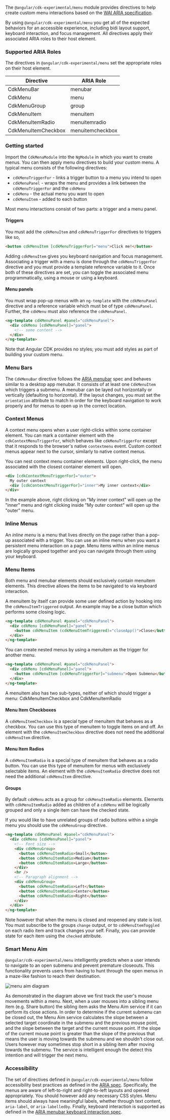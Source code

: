 The `@angular/cdk-experimental/menu` module provides directives to help create custom menu
interactions based on the [WAI ARIA specification][aria].

By using `@angular/cdk-experimental/menu` you get all of the expected behaviors for an accessible
experience, including bidi layout support, keyboard interaction, and focus management. All
directives apply their associated ARIA roles to their host element.

### Supported ARIA Roles

The directives in `@angular/cdk-experimental/menu` set the appropriate roles on their host element.

| Directive           | ARIA Role        |
| ------------------- | ---------------- |
| CdkMenuBar          | menubar          |
| CdkMenu             | menu             |
| CdkMenuGroup        | group            |
| CdkMenuItem         | menuitem         |
| CdkMenuItemRadio    | menuitemradio    |
| CdkMenuItemCheckbox | menuitemcheckbox |

### Getting started

Import the `CdkMenuModule` into the `NgModule` in which you want to create menus. You can then apply
menu directives to build your custom menu. A typical menu consists of the following directives:

- `cdkMenuTriggerFor` - links a trigger button to a menu you intend to open
- `cdkMenuPanel` - wraps the menu and provides a link between the `cdkMenuTriggerFor` and the
  `cdkMenu`
- `cdkMenu` - the actual menu you want to open
- `cdkMenuItem` - added to each button

<!-- example({
  "example": "cdk-menu-standalone-menu",
  "file": "cdk-menu-standalone-menu-example.html"
  }) -->

Most menu interactions consist of two parts: a trigger and a menu panel.

#### Triggers

You must add the `cdkMenuItem` and `cdkMenuTriggerFor` directives to triggers like so,

```html
<button cdkMenuItem [cdkMenuTriggerFor]="menu">Click me!</button>
```

Adding `cdkMenuItem` gives you keyboard navigation and focus management. Associating a trigger with
a menu is done through the `cdkMenuTriggerFor` directive and you must provide a template reference
variable to it. Once both of these directives are set, you can toggle the associated menu
programmatically, using a mouse or using a keyboard.

#### Menu panels

You must wrap pop-up menus with an `ng-template` with the `cdkMenuPanel` directive and a reference
variable which must be of type `cdkMenuPanel`. Further, the `cdkMenu` must also reference the
`cdkMenuPanel`.

```html
<ng-template cdkMenuPanel #panel="cdkMenuPanel">
  <div cdkMenu [cdkMenuPanel]="panel">
    <!-- some content -->
  </div>
</ng-template>
```

Note that Angular CDK provides no styles; you must add styles as part of building your custom menu.

### Menu Bars

The `CdkMenuBar` directive follows the [ARIA menubar][menubar] spec and behaves similar to a desktop
app menubar. It consists of at least one `CdkMenuItem` which triggers a submenu. A menubar can be
layed out horizontally or vertically (defaulting to horizontal). If the layout changes, you must set
the `orientation` attribute to match in order for the keyboard navigation to work properly and for
menus to open up in the correct location.

<!-- example({
  "example": "cdk-menu-menubar",
  "file": "cdk-menu-menubar-example.html"
  }) -->

### Context Menus

A context menu opens when a user right-clicks within some container element. You can mark a
container element with the `cdkContextMenuTriggerFor`, which behaves like `cdkMenuTriggerFor` except
that it responds to the browser's native `contextmenu` event. Custom context menus appear next to
the cursor, similarly to native context menus.

<!-- example({
  "example": "cdk-menu-context",
  "file": "cdk-menu-context-example.html"
  }) -->

You can nest context menu container elements. Upon right-click, the menu associated with the closest
container element will open.

```html
<div [cdkContextMenuTriggerFor]="outer">
  My outer context
  <div [cdkContextMenuTriggerFor]="inner">My inner context</div>
</div>
```

In the example above, right clicking on "My inner context" will open up the "inner" menu and right
clicking inside "My outer context" will open up the "outer" menu.

### Inline Menus

An _inline menu_ is a menu that lives directly on the page rather than a pop-up associated with a
trigger. You can use an inline menu when you want a persistent menu interaction on a page. Menu
items within an inline menus are logically grouped together and you can navigate through them using
your keyboard.

<!-- example({
  "example": "cdk-menu-inline",
  "file": "cdk-menu-inline-example.html"
  }) -->

### Menu Items

Both menu and menubar elements should exclusively contain menuitem elements. This directive allows
the items to be navigated to via keyboard interaction.

A menuitem by itself can provide some user defined action by hooking into the `cdkMenuItemTriggered`
output. An example may be a close button which performs some closing logic.

```html
<ng-template cdkMenuPanel #panel="cdkMenuPanel">
  <div cdkMenu [cdkMenuPanel]="panel">
    <button cdkMenuItem (cdkMenuItemTriggered)="closeApp()">Close</button>
  </div>
</ng-template>
```

You can create nested menus by using a menuitem as the trigger for another menu.

```html
<ng-template cdkMenuPanel #panel="cdkMenuPanel">
  <div cdkMenu [cdkMenuPanel]="panel">
    <button cdkMenuItem [cdkMenuTriggerFor]="submenu">Open Submenu</button>
  </div>
</ng-template>
```

A menuitem also has two sub-types, neither of which should trigger a menu: CdkMenuItemCheckbox and
CdkMenuItemRadio

#### Menu Item Checkboxes

A `cdkMenuItemCheckbox` is a special type of menuitem that behaves as a checkbox. You can use this
type of menuitem to toggle items on and off. An element with the `cdkMenuItemCheckbox` directive
does not need the additional `cdkMenuItem` directive.

#### Menu Item Radios

A `cdkMenuItemRadio` is a special type of menuitem that behaves as a radio button. You can use this
type of menuitem for menus with exclusively selectable items. An element with the `cdkMenuItemRadio`
directive does not need the additional `cdkMenuItem` directive.

#### Groups

By default `cdkMenu` acts as a group for `cdkMenuItemRadio` elements. Elements with
`cdkMenuItemRadio` added as children of a `cdkMenu` will be logically grouped and only a single item
can have the checked state.

If you would like to have unrelated groups of radio buttons within a single menu you should use the
`cdkMenuGroup` directive.

```html
<ng-template cdkMenuPanel #panel="cdkMenuPanel">
  <div cdkMenu [cdkMenuPanel]="panel">
    <!-- Font size -->
    <div cdkMenuGroup>
      <button cdkMenuItemRadio>Small</button>
      <button cdkMenuItemRadio>Medium</button>
      <button cdkMenuItemRadio>Large</button>
    </div>
    <hr />
    <!-- Paragraph alignment -->
    <div cdkMenuGroup>
      <button cdkMenuItemRadio>Left</button>
      <button cdkMenuItemRadio>Center</button>
      <button cdkMenuItemRadio>Right</button>
    </div>
  </div>
</ng-template>
```

Note however that when the menu is closed and reopened any state is lost. You must subscribe to the
groups `change` output, or to `cdkMenuItemToggled` on each radio item and track changes your self.
Finally, you can provide state for each item using the `checked` attribute.

<!-- example({
  "example": "cdk-menu-standalone-stateful-menu",
  "file": "cdk-menu-standalone-stateful-menu-example.html"
  }) -->

### Smart Menu Aim

`@angular/cdk-experimental/menu` intelligently predicts when a user intends to navigate to an open
submenu and prevent premature closeouts. This functionality prevents users from having to hunt
through the open menus in a maze-like fashion to reach their destination.

![menu aim diagram][diagram]

As demonstrated in the diagram above we first track the user's mouse movements within a menu. Next,
when a user mouses into a sibling menu item (e.g. Share button) the sibling item asks the Menu Aim
service if it can perform its close actions. In order to determine if the current submenu can be
closed out, the Menu Aim service calculates the slope between a selected target coordinate in the
submenu and the previous mouse point, and the slope between the target and the current mouse point.
If the slope of the current mouse point is greater than the slope of the previous that means the
user is moving towards the submenu and we shouldn't close out. Users however may sometimes stop
short in a sibling item after moving towards the submenu. The service is intelligent enough the
detect this intention and will trigger the next menu.

### Accessibility

The set of directives defined in `@angular/cdk-experimental/menu` follow accessibility best
practices as defined in the [ARIA spec][menubar]. Specifically, the menus are aware of left-to-right
and right-to-left layouts and opened appropriately. You should however add any necessary CSS styles.
Menu items should always have meaningful labels, whether through text content, `aria-label`, or
`aria-labelledby`. Finally, keyboard interaction is supported as defined in the [ARIA menubar
keyboard interaction spec][keyboard].

<!-- links -->

[aria]: https://www.w3.org/TR/wai-aria-1.1/ 'ARIA Spec'
[menubar]: https://www.w3.org/TR/wai-aria-practices-1.1/#menu 'ARIA Menubar Pattern'
[keyboard]:
  https://www.w3.org/TR/wai-aria-practices-1.1/#keyboard-interaction-12
  'ARIA Menubar Keyboard Interaction'
[diagram]: menuaim.png 'Menu Aim Diagram'
